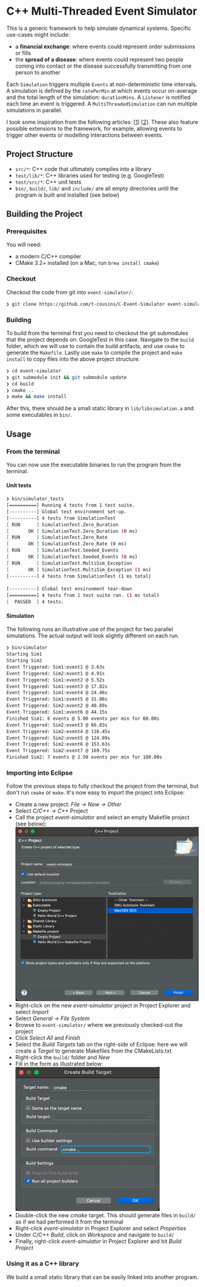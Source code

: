# C++ Multi-Threaded Event Simulator

This is a generic framework to help simulate dynamical systems. Specific use-cases might include:
* a **financial exchange**: where events could represent order submissions or fills
* the **spread of a disease**: where events could represent two people coming into contact or the disease successfully transmitting from one person to another

Each `Simulation` triggers multiple `Events` at non-deterministic time intervals. A simulation is defined by the `ratePerMin` at which events occur on-average and the total length of the simulation: `durationMins`. A `Listener` is notified each time an event is triggered. A `MultiThreadedSimulation` can run multiple simulations in parallel.

I took some inspiration from the following articles: [[1](https://users.cs.northwestern.edu/~agupta/_projects/networking/QueueSimulation/mm1.html)] [[2](https://www.informs-sim.org/wsc06papers/001.pdf)]. These also feature possible extensions to the framework, for example, allowing events to trigger other events or modelling interactions between events.

## Project Structure

* `src/*`: C++ code that ultimately compiles into a library
* `test/lib/*`: C++ libraries used for testing (e.g. GoogleTest)
* `test/src/*`: C++ unit tests
* `bin/`, `build/`, `lib/` and `include/` are all empty directories until the program is built and installed (see below)

## Building the Project

### Prerequisites

You will need:

* a modern C/C++ compiler
* CMake 3.2+ installed (on a Mac, run `brew install cmake`)

### Checkout

Checkout the code from git into `event-simulator/`:

```bash
❯ git clone https://github.com/t-cousins/C-Event-Simulator event-simulator
```

### Building

To build from the terminal first you need to checkout the git submodules that the project depends on: GoogleTest in this case. Navigate to the `build` folder, which we will use to contain the build artifacts, and use `cmake` to generate the `Makefile`. Lastly use `make` to compile the project and `make install` to copy files into the above project structure.

```bash
❯ cd event-simulator
❯ git submodule init && git submodule update
❯ cd build
❯ cmake ..
❯ make && make install
```

After this, there should be a small static library in `lib/libsimulation.a` and some executables in `bin/`.

## Usage

### From the terminal

You can now use the executable binaries to run the program from the terminal.

#### Unit tests

```bash
❯ bin/simulator_tests
[==========] Running 4 tests from 1 test suite.
[----------] Global test environment set-up.
[----------] 4 tests from SimulationTest
[ RUN      ] SimulationTest.Zero_Duration
[       OK ] SimulationTest.Zero_Duration (0 ms)
[ RUN      ] SimulationTest.Zero_Rate
[       OK ] SimulationTest.Zero_Rate (0 ms)
[ RUN      ] SimulationTest.Seeded_Events
[       OK ] SimulationTest.Seeded_Events (0 ms)
[ RUN      ] SimulationTest.MultiSim_Exception
[       OK ] SimulationTest.MultiSim_Exception (1 ms)
[----------] 4 tests from SimulationTest (1 ms total)

[----------] Global test environment tear-down
[==========] 4 tests from 1 test suite ran. (1 ms total)
[  PASSED  ] 4 tests.
```

#### Simulation

The following runs an illustrative use of the project for two parallel simulations. The actual output will look slightly different on each run.

```bash
❯ bin/simulator
Starting Sim1 
Starting Sim2 
Event Triggered: Sim1:event1 @ 3.63s
Event Triggered: Sim2:event1 @ 4.91s
Event Triggered: Sim1:event2 @ 5.52s
Event Triggered: Sim1:event3 @ 17.82s
Event Triggered: Sim1:event4 @ 24.46s
Event Triggered: Sim1:event5 @ 31.86s
Event Triggered: Sim2:event2 @ 40.89s
Event Triggered: Sim1:event6 @ 44.15s
Finished Sim1: 6 events @ 5.00 events per min for 60.00s
Event Triggered: Sim2:event3 @ 66.83s
Event Triggered: Sim2:event4 @ 116.45s
Event Triggered: Sim2:event5 @ 124.09s
Event Triggered: Sim2:event6 @ 153.63s
Event Triggered: Sim2:event7 @ 169.75s
Finished Sim2: 7 events @ 2.50 events per min for 180.00s
```

### Importing into Eclipse

Follow the previous steps to fully checkout the project from the terminal, but don't run `cmake` or `make`. It's now easy to import the project into Eclipse:

* Create a new project: *File -> New -> Other*
* Select *C/C++ -> C++* Project
* Call the project *event-simulator* and select an empty Makefile project (see below):
![NEW_PROJECT](docs/eclipse_create_project.png)
* Right-click on the new *event-simulator* project in Project Explorer and select *Import*
* Select *General -> File System*
* Browse to `event-simulator/` where we previously checked-out the project
* Click *Select All* and *Finish*
* Select the *Build Targets* tab on the right-side of Eclipse: here we will create a *Target* to generate Makefiles from the CMakeLists.txt
* Right-click the `build/` folder and *New*
* Fill in the form as illustrated below:  
![NEW_TARGET](docs/eclipse_create_target.png)
* Double-click the new *cmake* target. This should generate files in `build/` as if we had performed it from the terminal
* Right-click *event-simulator* in Project Explorer and select *Properties*
* Under *C/C++ Build*, click on *Workspace* and navigate to `build/`
* Finally, right-click *event-simulator* in Project Explorer and hit *Build Project*

### Using it as a C++ library

We build a small static library that can be easily linked into another program.

